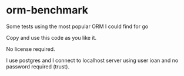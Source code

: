 # orm-benchmark

Some tests using the most popular ORM I could find for go

Copy and use this code as you like it.

No license required.

I use postgres and I connect to localhost server using user ioan and no password required (trust).

